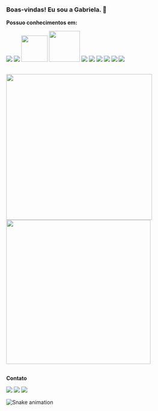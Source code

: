 

### Boas-vindas! Eu sou a Gabriela. 👋


<div>
<b>Possuo conhecimentos em:</b>
 
 <p align="left">
 <img src="https://img.shields.io/badge/Swift-FA7343?style=for-the-badge&logo=swift&logoColor=white">
 <img src="https://img.shields.io/badge/cocoapods-FA2A02?style=for-the-badge&logo=cocoapods&logoColor=white"> 
 <img src="https://img.shields.io/badge/iOS-000000?style=for-the-badge&logo=ios&logoColor=white" width="70">
 <img src="https://img.shields.io/badge/Xcode-007ACC?style=flat-square&logo=Xcode&logoColor=white" width="82"> 
 <img src="https://img.shields.io/badge/GitHub-100000?style=for-the-badge&logo=github&logoColor=white">
 <img src="https://img.shields.io/badge/firebase-ffca28?style=for-the-badge&logo=firebase&logoColor=black">
 <img src="https://img.shields.io/badge/Figma-F24E1E?style=for-the-badge&logo=figma&logoColor=white">
 <img src="https://img.shields.io/badge/Adobe%20XD-FF61F6?style=for-the-badge&logo=Adobe%20XD&logoColor=white">
 <img src="https://img.shields.io/badge/Adobe%20Lightroom-31A8FF?style=for-the-badge&logo=Adobe%20Lightroom&logoColor=white">
 <img src="https://img.shields.io/badge/Adobe%20Photoshop-31A8FF?style=for-the-badge&logo=Adobe%20Photoshop&logoColor=black"></p>

</div>

##

<div>
 
<p align="left">
<a href="https://github.com/gsillis">
<img  width="388cm" src="https://github-readme-stats.vercel.app/api?username=gsillis&show_icons=true&theme=tokyonight&include_all_commits=true&count_private=true"/> 
<img  width="384cm" src="https://github-readme-stats.vercel.app/api/top-langs/?username=gsillis&layout=compact&langs_count=7&theme=tokyonight"/>
</p>
</a>
</div>

  ##
  
 <div>
  <b>Contato</b>
 <p>
 <a href="https://www.linkedin.com/in/gabrielasillis/" target="_blank"><img src="https://img.shields.io/badge/-LinkedIn-%230077B5?style=for-the-badge&logo=linkedin&logoColor=white" target="_blank"></a> 
 <a href="https://www.behance.net/gsillis" target="_blank"><img src="https://img.shields.io/badge/-Behance-blue?style=for-the-badge&logo=behance&logoColor=white" target="_blank"></a> 
 <a href="https://mail.google.com/mail/?view=cm&fs=1&to=sillisgabriela@gmail.com" target="_blank"><img src="https://img.shields.io/badge/Gmail-D14836?style=for-the-badge&logo=gmail&logoColor=white" target="_blank"></a>
 </p>

 </div>
  
![Snake animation](https://github.com/gsillis/gsillis/blob/output/github-contribution-grid-snake.svg)
